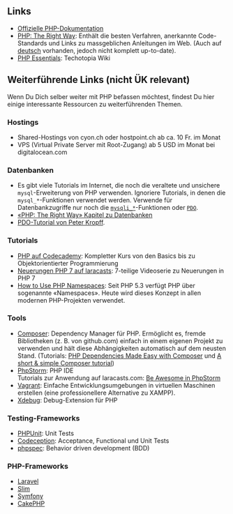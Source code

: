 ## Links

* [Offizielle PHP-Dokumentation](https://secure.php.net/manual/de/)
* [PHP: The Right Way](http://www.phptherightway.com): Enthält die besten Verfahren, anerkannte Code-Standards und Links zu massgeblichen Anleitungen im Web. (Auch auf [deutsch](https://rwetzlmayr.github.io/php-the-right-way/) vorhanden, jedoch nicht komplett up-to-date).
* [PHP Essentials](http://www.techotopia.com/index.php/PHP_Essentials): Techotopia Wiki

## Weiterführende Links (nicht ÜK relevant)

Wenn Du Dich selber weiter mit PHP befassen möchtest, findest Du hier einige interessante Ressourcen zu weiterführenden Themen.

### Hostings

* Shared-Hostings von cyon.ch oder hostpoint.ch ab ca. 10 Fr. im Monat
* VPS (Virtual Private Server mit Root-Zugang) ab 5 USD im Monat bei digitalocean.com

### Datenbanken

* Es gibt viele Tutorials im Internet, die noch die veraltete und unsichere `mysql`-Erweiterung von PHP verwenden. Ignoriere Tutorials, in denen die `mysql_*`-Funktionen verwendet werden. Verwende für Datenbankzugriffe nur noch die [`mysqli_*`](https://secure.php.net/manual/de/book.mysqli.php)-Funktionen oder [`PDO`](https://secure.php.net/manual/de/class.pdo.php).
* [«PHP: The Right Way» Kapitel zu Datenbanken](http://www.phptherightway.com/#databases)
* [PDO-Tutorial von Peter Kropff](http://www.peterkropff.de/site/php/pdo.htm).

### Tutorials

* [PHP auf Codecademy](https://www.codecademy.com/learn/php): Kompletter Kurs von den Basics bis zu Objektorientierter Programmierung
* [Neuerungen PHP 7 auf laracasts](https://laracasts.com/series/php7-up-and-running): 7-teilige Videoserie zu Neuerungen in PHP 7
* [How to Use PHP Namespaces](http://www.sitepoint.com/php-53-namespaces-basics/): Seit PHP 5.3 verfügt PHP über sogenannte «Namespaces». Heute wird dieses Konzept in allen modernen PHP-Projekten verwendet. 

### Tools

* [Composer](https://getcomposer.org/): Dependency Manager für PHP. Ermöglicht es, fremde Bibliotheken (z. B. von github.com) einfach in einem eigenen Projekt zu verwenden und hält diese Abhängigkeiten automatisch auf dem neusten Stand. (Tutorials: [PHP Dependencies Made Easy with Composer](http://www.sitepoint.com/watch-php-dependencies-made-easy-with-composer/) und [A short & simple Composer tutorial](http://www.dev-metal.com/composer-tutorial/))
* [PhpStorm](https://www.jetbrains.com/phpstorm/): PHP IDE<br />
  Tutorials zur Anwendung auf laracasts.com: [Be Awesome in PhpStorm](https://laracasts.com/series/how-to-be-awesome-in-phpstorm)
* [Vagrant](https://www.vagrantup.com/): Einfache Entwicklungsumgebungen in virtuellen Maschinen erstellen (eine professionellere Alternative zu XAMPP).
* [Xdebug](http://xdebug.org/): Debug-Extension für PHP

### Testing-Frameworks

* [PHPUnit](https://phpunit.de/): Unit Tests
* [Codeception](http://codeception.com/): Acceptance, Functional und Unit Tests
* [phpspec](https://phpspec.readthedocs.org/en/latest/): Behavior driven development (BDD)

### PHP-Frameworks

* [Laravel](http://laravel.com/)
* [Slim](http://www.slimframework.com/)
* [Symfony](https://symfony.com/)
* [CakePHP](http://cakephp.org/)